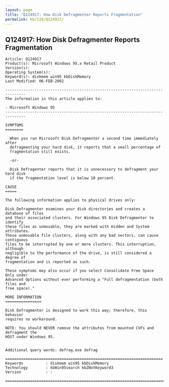 ```yaml
---
layout: page
title: "Q124917: How Disk Defragmenter Reports Fragmentation"
permalink: kb/124/Q124917/
---
```


## Q124917: How Disk Defragmenter Reports Fragmentation

	Article: Q124917
	Product(s): Microsoft Windows 95.x Retail Product
	Version(s): 
	Operating System(s): 
	Keyword(s): diskmem win95 kbDiskMemory
	Last Modified: 06-FEB-2002
	
	-------------------------------------------------------------------------------
	The information in this article applies to:
	
	- Microsoft Windows 95 
	-------------------------------------------------------------------------------
	
	SYMPTOMS
	========
	
	  When you run Microsoft Disk Defragmenter a second time immediately after
	  defragmenting your hard disk, it reports that a small percentage of
	  fragmentation still exists.
	
	  -or-
	
	  Disk Defragenter reports that it is unnecessary to defragment your hard disk
	  if the fragmentation level is below 10 percent.
	
	CAUSE
	=====
	
	The following information applies to physical drives only:
	
	Disk Defragmenter examines your disk directories and creates a database of files
	and their associated clusters. For Windows 95 Disk Defragmenter to identify
	these files as unmovable, they are marked with Hidden and System attributes.
	These unmovable file clusters, along with any bad sectors, can cause contiguous
	files to be interrupted by one or more clusters. This interruption, although
	negligible to the performance of the drive, is still considered a degree of
	fragmentation and is reported as such.
	
	These symptoms may also occur if you select Consolidate Free Space Only under
	Advanced Options without ever performing a "Full defragmentation (both files and
	free space)."
	
	MORE INFORMATION
	================
	
	Disk Defragmenter is designed to work this way; therefore, this behavior
	requires no workaround.
	
	NOTE: You should NEVER remove the attributes from mounted CVFs and defragment the
	HOST under Windows 95.
	
	
	Additional query words: defrag.exe defrag
	
	======================================================================
	Keywords          : diskmem win95 kbDiskMemory 
	Technology        : kbWin95search kbZNotKeyword3
	Version           : :
	
	=============================================================================
	
